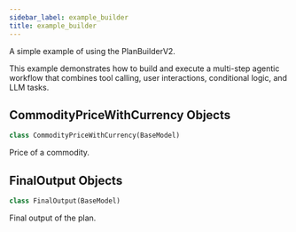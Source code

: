 ```yaml
---
sidebar_label: example_builder
title: example_builder
---
```


A simple example of using the PlanBuilderV2.

This example demonstrates how to build and execute a multi-step agentic workflow
that combines tool calling, user interactions, conditional logic, and LLM tasks.

## CommodityPriceWithCurrency Objects

```python
class CommodityPriceWithCurrency(BaseModel)
```

Price of a commodity.

## FinalOutput Objects

```python
class FinalOutput(BaseModel)
```

Final output of the plan.


